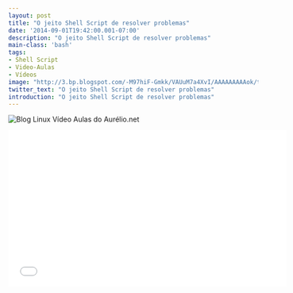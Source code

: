 ```yaml
---
layout: post
title: "O jeito Shell Script de resolver problemas"
date: '2014-09-01T19:42:00.001-07:00'
description: "O jeito Shell Script de resolver problemas"
main-class: 'bash'
tags:
- Shell Script
- Video-Aulas
- Vídeos
image: "http://3.bp.blogspot.com/-M97hiF-Gmkk/VAUuM7a4XvI/AAAAAAAAAok/tZHxruHCG6I/s72-c/maxresdefault.jpg"
twitter_text: "O jeito Shell Script de resolver problemas"
introduction: "O jeito Shell Script de resolver problemas"
---
```

![Blog Linux](http://3.bp.blogspot.com/-M97hiF-Gmkk/VAUuM7a4XvI/AAAAAAAAAok/tZHxruHCG6I/s320/maxresdefault.jpg "Blog Linux")
Vídeo Aulas do Aurélio.net
<iframe allowfullscreen="" frameborder="0" height="315" src="//www.youtube.com/embed/jKkEoHXfmA4" width="560"><iframe><iframe allowfullscreen="" frameborder="0" height="315" src="//www.youtube.com/embed/6i3I0vKHtO8" width="560"><iframe><iframe allowfullscreen="" frameborder="0" height="315" src="//www.youtube.com/embed/usjTrYwIZCo" width="560"><iframe><iframe allowfullscreen="" frameborder="0" height="315" src="//www.youtube.com/embed/woN4BZjr0Os" width="560"><iframe>
